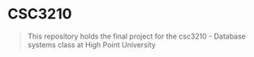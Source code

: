 # CSC3210
> This repository holds the final project for the csc3210 - Database systems class at High Point University
